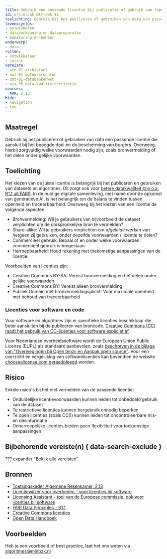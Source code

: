 ```yaml
---
title: Gebruik een passende licentie bij publicatie of gebruik van (open) data
id: urn:nl:ak:mtr:owk-11
toelichting: Gebruik bij het publiceren of gebruiken van data een passende licentie die aansluit bij het beoogde doel en de bescherming van burgers. Overweeg hierbij zorgvuldig welke voorwaarden nodig zijn, zoals bronvermelding of het delen onder gelijke voorwaarden.
levenscyclus:
- ontwikkelen
- dataverkenning-en-datapreparatie
- monitoring-en-beheer
onderwerp:
- data
rollen:
- ontwikkelaar
- jurist
vereiste:
- arc-01-archiefwet
- aut-01-auteursrechten
- dat-01-databankenwet
- aia-05-data-kwaliteitscriteria
sources:
  ARK: 2.13
hide:
- navigation
- toc
---
```


<!-- Let op! onderstaande regel met 'tags' niet weghalen! Deze maakt automatisch de knopjes op basis van de metadata  -->
<!-- tags -->

## Maatregel
Gebruik bij het publiceren of gebruiken van data een passende licentie die aansluit bij het beoogde doel en de bescherming van burgers. Overweeg hierbij zorgvuldig welke voorwaarden nodig zijn, zoals bronvermelding of het delen onder gelijke voorwaarden.

## Toelichting
Het kiezen van de juiste licentie is belangrijk bij het publiceren en gebruiken van datasets en algoritmes. Dit zorgt ook voor [betere datakwaliteit (zie o.a. R1.1 uit FAIR)](3-dat-02-fair-data.md). In de huidige digitale samenleving, met name door de opkomst van generatieve AI, is het belangrijk om de balans te vinden tussen openheid en traceerbaarheid.
Overweeg bij het kiezen van een licentie de volgende aspecten:

- Bronvermelding: Wil je gebruikers van bijvoorbeeld de dataset verplichten om de oorspronkelijke bron te vermelden?
- Share-alike: Wil je gebruikers verplichten om *afgeleide werken* van hetgeen zij gebruiken, onder dezelfde voorwaarden / licentie te delen?
- Commercieel gebruik: Bepaal of en onder welke voorwaarden commercieel gebruik is toegestaan.
- Herroepbaarheid: Houd rekening met toekomstige aanpassingen van de licentie.

Voorbeelden van licenties zijn:

- Creative Commons BY-SA: Vereist bronvermelding en het delen onder gelijke voorwaarden
- Creative Commons BY: Vereist alleen bronvermelding
- Publiek Domein met bronvermeldingsplicht: Voor maximale openheid met behoud van traceerbaarheid

### Licenties voor software en code
Voor software en algoritmes zijn er specifieke licenties beschikbaar die beter aansluiten bij de publiceren van broncode. [Creative Commons (CC) raadt het gebruik van CC-licenties voor software expliciet af](https://creativecommons.org/faq/#can-i-apply-a-creative-commons-license-to-software).

Voor Nederlandse overheidssoftware wordt de European Union Public License (EUPL) als standaard aanbevolen, zoals [beschreven in de bijlage van "Overwegingen bij Open tenzij en Aanpak open source"](https://open.overheid.nl/documenten/ronl-8746885c-59bd-4b0e-a86b-c6fa85d63c9a/pdf). Voor een overzicht en vergelijking van softwarelicenties kan bovendien de website [choosealicense.com geraadpleegd](https://choosealicense.com/licenses/) worden.

## Risico
Enkele risico's bij het niet vermelden van de passende licentie:

- Onduidelijke licentievoorwaarden kunnen leiden tot onbedoeld gebruik van de dataset
- Te restrictieve licenties kunnen hergebruik onnodig beperken
- Te open licenties (zoals CC0) kunnen leiden tot oncontroleerbare mis- en desinformatie
- Onherroepelijke licenties bieden geen flexibiliteit voor toekomstige aanpassingen

## Bijbehorende vereiste(n) { data-search-exclude }
??? expander "Bekijk alle vereisten"
    <!-- list_vereisten_on_maatregelen_page -->

## Bronnen
- [Toetsingskader Algemene Rekenkamer, 2.13](https://www.rekenkamer.nl/onderwerpen/algoritmes/documenten/publicaties/2024/05/15/het-toetsingskader-aan-de-slag)
- [Licentiewijzer voor overheden - voor licenties bij software](https://opensourcewerken.nl/news/view/84367829-63bb-4039-8528-e9b0041c7067/met-zes-vragen-de-juiste-licentiecategorie-kiezen)
- [Licensing Assistant - tool van de Europese commissie, ook voor licenties bij software](https://interoperable-europe.ec.europa.eu/collection/eupl/solution/licensing-assistant)
- [FAIR Data Principles - R1.1](https://www.gofair.foundation/r1-1)
- [Creative Commons licenties](https://creativecommons.org/licenses/)
- [Open Data Handboek](https://www.digitaleoverheid.nl/overzicht-van-alle-onderwerpen/nieuwe-technologieen-data-en-ethiek/open-data/)

## Voorbeelden
Heb je een  voorbeeld of best practice, laat het ons weten via [algoritmes@minbzk.nl](mailto:algoritmes@minbzk.nl)
